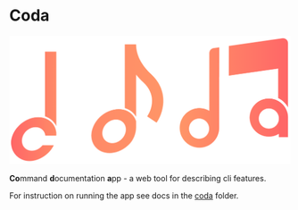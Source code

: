 # Coda

<p align='center'>
    <img src='assets/images/logo.png'/>
</p>

**Co**mmand **d**ocumentation **a**pp - a web tool for describing cli features.

For instruction on running the app see docs in the [coda](/coda) folder.
